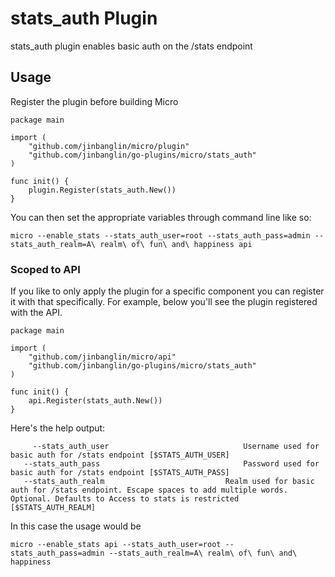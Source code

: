 # stats_auth Plugin

stats_auth plugin enables basic auth on the /stats endpoint  

## Usage

Register the plugin before building Micro  

```
package main

import (
	"github.com/jinbanglin/micro/plugin"
	"github.com/jinbanglin/go-plugins/micro/stats_auth"
)

func init() {
	plugin.Register(stats_auth.New())
}
```

You can then set the appropriate variables through command line like so:  

```
micro --enable_stats --stats_auth_user=root --stats_auth_pass=admin --stats_auth_realm=A\ realm\ of\ fun\ and\ happiness api
```

### Scoped to API

If you like to only apply the plugin for a specific component you can register it with that specifically.
For example, below you'll see the plugin registered with the API.  

```
package main

import (
	"github.com/jinbanglin/micro/api"
	"github.com/jinbanglin/go-plugins/micro/stats_auth"
)

func init() {
	api.Register(stats_auth.New())
}
```

Here's the help output:

```
	 --stats_auth_user 								Username used for basic auth for /stats endpoint [$STATS_AUTH_USER]
   --stats_auth_pass 								Password used for basic auth for /stats endpoint [$STATS_AUTH_PASS]
   --stats_auth_realm 							Realm used for basic auth for /stats endpoint. Escape spaces to add multiple words. Optional. Defaults to Access to stats is restricted [$STATS_AUTH_REALM]
```

In this case the usage would be

```
micro --enable_stats api --stats_auth_user=root --stats_auth_pass=admin --stats_auth_realm=A\ realm\ of\ fun\ and\ happiness
```
